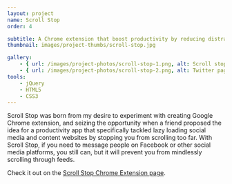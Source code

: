 ```yaml
---
layout: project
name: Scroll Stop
order: 4

subtitle: A Chrome extension that boost productivity by reducing distractions
thumbnail: images/project-thumbs/scroll-stop.jpg

gallery:
    - { url: /images/project-photos/scroll-stop-1.png, alt: Scroll stop page with settings }
    - { url: /images/project-photos/scroll-stop-2.png, alt: Twitter page with Scroll Stop active, showing it will stop scrolling  }
tools:
    - jQuery
    - HTML5
    - CSS3
---
```


Scroll Stop was born from my desire to experiment with creating Google Chrome extension, and seizing the opportunity when a friend proposed the idea for a productivity app that specifically tackled lazy loading social media and content websites by stopping you from scrolling too far. With Scroll Stop, if you need to message people on Facebook or other social media platforms, you still can, but it will prevent you from mindlessly scrolling through feeds.

Check it out on the <a href="https://chrome.google.com/webstore/detail/scroll-stop/hjaclffbikdneicnleajghmppjdnnohl">Scroll Stop Chrome Extension page</a>.
